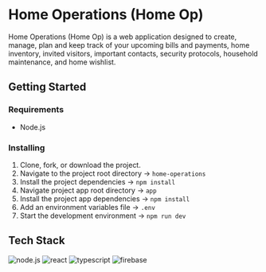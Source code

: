 # Home Operations (Home Op)

Home Operations (Home Op) is a web application designed to create, manage, plan and keep track of your upcoming bills and payments, home inventory, invited visitors, important contacts, security protocols, household maintenance, and home wishlist.

## Getting Started

### Requirements

- Node.js

### Installing

1. Clone, fork, or download the project.
2. Navigate to the project root directory &rarr; `home-operations`
3. Install the project dependencies &rarr; `npm install`
4. Navigate project app root directory &rarr; `app`
5. Install the project app dependencies &rarr; `npm install`
6. Add an environment variables file &rarr; `.env`
7. Start the development environment &rarr; `npm run dev`

## Tech Stack

![node.js][node.js]
![react][react]
![typescript][typescript]
![firebase][firebase]

[node.js]: https://img.shields.io/badge/node.js-339933?style=for-the-badge&logo=node.js&logoColor=white
[react]: https://img.shields.io/badge/react-61DAFB?style=for-the-badge&logo=react&logoColor=black
[typescript]: https://img.shields.io/badge/typescript-3178C6?style=for-the-badge&logo=typescript&logoColor=white
[firebase]: https://img.shields.io/badge/firebase-FFCA28?style=for-the-badge&logo=firebase&logoColor=black
